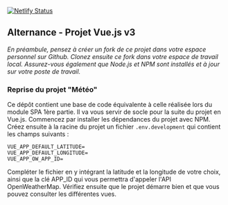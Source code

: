 [![Netlify Status](https://api.netlify.com/api/v1/badges/0d44952d-59ce-4476-9005-7bbc6180dea3/deploy-status)](https://app.netlify.com/sites/mycityweatherapp/deploys)

## Alternance - Projet Vue.js v3

_En préambule, pensez à créer un fork de ce projet dans votre espace personnel sur Github. Clonez ensuite ce fork dans votre espace de travail local._
_Assurez-vous également que Node.js et NPM sont installés et à jour sur votre poste de travail._

### Reprise du projet "Météo"

Ce dépôt contient une base de code équivalente à celle réalisée lors du module SPA 1ère partie. Il va vous servir de socle pour la suite du projet en Vue.js.
Commencez par installer les dépendances du projet avec NPM. Créez ensuite à la racine du projet un fichier `.env.development` qui contient les champs suivants :

```
VUE_APP_DEFAULT_LATITUDE=
VUE_APP_DEFAULT_LONGITUDE=
VUE_APP_OW_APP_ID=
```

Compléter le fichier en y intégrant la latitude et la longitude de votre choix, ainsi que la clé APP_ID qui vous permettra d'appeler l'API OpenWeatherMap.
Vérifiez ensuite que le projet démarre bien et que vous pouvez consulter les différentes vues.
